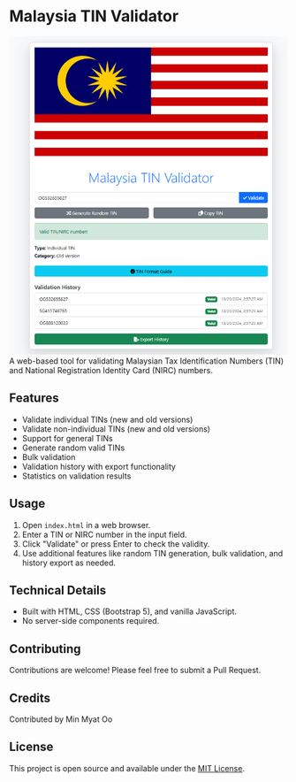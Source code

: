 # Malaysia TIN Validator
![alt text](tin_validator.png)
A web-based tool for validating Malaysian Tax Identification Numbers (TIN) and National Registration Identity Card (NIRC) numbers.

## Features

- Validate individual TINs (new and old versions)
- Validate non-individual TINs (new and old versions)
- Support for general TINs
- Generate random valid TINs
- Bulk validation
- Validation history with export functionality
- Statistics on validation results

## Usage

1. Open `index.html` in a web browser.
2. Enter a TIN or NIRC number in the input field.
3. Click "Validate" or press Enter to check the validity.
4. Use additional features like random TIN generation, bulk validation, and history export as needed.

## Technical Details

- Built with HTML, CSS (Bootstrap 5), and vanilla JavaScript.
- No server-side components required.

## Contributing

Contributions are welcome! Please feel free to submit a Pull Request.

## Credits

Contributed by Min Myat Oo

## License

This project is open source and available under the [MIT License](LICENSE).